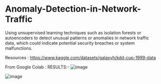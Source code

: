# Anomaly-Detection-in-Network-Traffic
Using unsupervised learning techniques such as isolation forests or autoencoders to detect unusual patterns or anomalies in network traffic data, which could indicate potential security breaches or system malfunctions.

Resources :
https://www.kaggle.com/datasets/galaxyh/kdd-cup-1999-data

From Google Colab : RESULTS:-
![image](https://github.com/user-attachments/assets/58a5e4eb-02f2-4a37-9c87-10f8af10655e)


![image](https://github.com/user-attachments/assets/607419bd-fccb-40e1-8615-3a22cc2974af)

